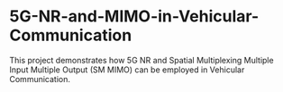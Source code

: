 # 5G-NR-and-MIMO-in-Vehicular-Communication
This project demonstrates how 5G NR and Spatial Multiplexing Multiple Input Multiple Output (SM MIMO) can be employed in Vehicular Communication.
